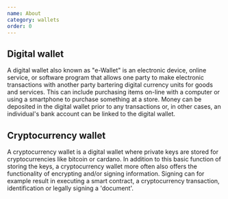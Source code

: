 ```yaml
---
name: About
category: wallets
order: 0
---
```


## Digital wallet

A digital wallet also known as "e-Wallet" is an electronic device, online service, or software program that allows one party to make electronic transactions with another party bartering digital currency units for goods and services. This can include purchasing items on-line with a computer or using a smartphone to purchase something at a store. Money can be deposited in the digital wallet prior to any transactions or, in other cases, an individual's bank account can be linked to the digital wallet.

## Cryptocurrency wallet

A cryptocurrency wallet is a digital wallet where private keys are stored for cryptocurrencies like bitcoin or cardano. In addition to this basic function of storing the keys, a cryptocurrency wallet more often also offers the functionality of encrypting and/or signing information. Signing can for example result in executing a smart contract, a cryptocurrency transaction, identification or legally signing a 'document'.

<div class="text-right">
    <article-button text="Yoroi" next_category="wallets" next_article="yoroi"></article-button>
    <article-button text="Dedalus" next_category="wallets" next_article="dedalus"></article-button>
</div>